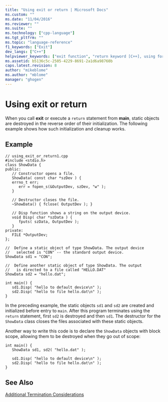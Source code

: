 ```yaml
---
title: "Using exit or return | Microsoft Docs"
ms.custom: ""
ms.date: "11/04/2016"
ms.reviewer: ""
ms.suite: ""
ms.technology: ["cpp-language"]
ms.tgt_pltfrm: ""
ms.topic: "language-reference"
f1_keywords: ["Exit"]
dev_langs: ["C++"]
helpviewer_keywords: ["exit function", "return keyword [C++], using for program termination"]
ms.assetid: b5136c5c-2505-4229-8691-2a1d6a98760b
caps.latest.revision: 8
author: "mikeblome"
ms.author: "mblome"
manager: "ghogen"
---
```

# Using exit or return
When you call **exit** or execute a `return` statement from **main**, static objects are destroyed in the reverse order of their initialization. The following example shows how such initialization and cleanup works.  
  
## Example  
  
```  
// using_exit_or_return1.cpp  
#include <stdio.h>  
class ShowData {  
public:  
   // Constructor opens a file.  
   ShowData( const char *szDev ) {  
   errno_t err;  
      err = fopen_s(&OutputDev, szDev, "w" );  
   }  
  
   // Destructor closes the file.  
   ~ShowData() { fclose( OutputDev ); }  
  
   // Disp function shows a string on the output device.  
   void Disp( char *szData ) {   
      fputs( szData, OutputDev );  
   }  
private:  
   FILE *OutputDev;  
};  
  
//  Define a static object of type ShowData. The output device  
//   selected is "CON" -- the standard output device.  
ShowData sd1 = "CON";  
  
//  Define another static object of type ShowData. The output  
//   is directed to a file called "HELLO.DAT"  
ShowData sd2 = "hello.dat";  
  
int main() {  
   sd1.Disp( "hello to default device\n" );  
   sd2.Disp( "hello to file hello.dat\n" );  
}  
```  
  
 In the preceding example, the static objects `sd1` and `sd2` are created and initialized before entry to `main`. After this program terminates using the `return` statement, first `sd2` is destroyed and then `sd1`. The destructor for the `ShowData` class closes the files associated with these static objects.   
  
 Another way to write this code is to declare the `ShowData` objects with block scope, allowing them to be destroyed when they go out of scope:  
  
```  
int main() {  
   ShowData sd1, sd2( "hello.dat" );  
  
   sd1.Disp( "hello to default device\n" );  
   sd2.Disp( "hello to file hello.dat\n" );  
}  
```  
  
## See Also  
 [Additional Termination Considerations](../cpp/additional-termination-considerations.md)